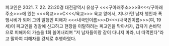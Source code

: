피고인은 2021. 7. 22. 22:20경 대전광역시 유성구 <<<구아래주소>>>B<<</구아래주소>>>에 있는 <<<육교>>>C<<</육교>>> 육교 앞에서, 지나가던 남자 행인과 폭행시비가 되어 그의 일행인 피해자 <<<내국인이름>>>D<<</내국인이름>>>(여, 19세)이 피고인을 경찰에 신고하고 현장을 이탈하려는 피고인을 막아서자, 갑자기 손바닥으로 피해자의 가슴을 1회 쓸어내리며 "저 남자들이랑 같이 다니지 마라, 너 따먹힌다"라고 말하여 피해자를 강제로 추행하였다.
